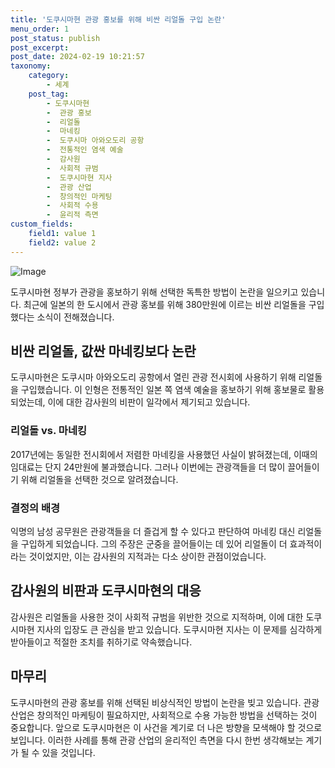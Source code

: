 ```yaml
---
title: '도쿠시마현 관광 홍보를 위해 비싼 리얼돌 구입 논란'
menu_order: 1
post_status: publish
post_excerpt: 
post_date: 2024-02-19 10:21:57
taxonomy:
    category:
        - 세계
    post_tag:
        - 도쿠시마현
        -  관광 홍보
        -  리얼돌
        -  마네킹
        -  도쿠시마 아와오도리 공항
        -  전통적인 염색 예술
        -  감사원
        -  사회적 규범
        -  도쿠시마현 지사
        -  관광 산업
        -  창의적인 마케팅
        -  사회적 수용
        -  윤리적 측면
custom_fields:
    field1: value 1
    field2: value 2
---
```


![Image](https://imgnews.pstatic.net/image/011/2024/02/12/0004298462_001_20240212141401010.jpg?type=w647)

도쿠시마현 정부가 관광을 홍보하기 위해 선택한 독특한 방법이 논란을 일으키고 있습니다. 최근에 일본의 한 도시에서 관광 홍보를 위해 380만원에 이르는 비싼 리얼돌을 구입했다는 소식이 전해졌습니다.
## 비싼 리얼돌, 값싼 마네킹보다 논란
도쿠시마현은 도쿠시마 아와오도리 공항에서 열린 관광 전시회에 사용하기 위해 리얼돌을 구입했습니다. 이 인형은 전통적인 일본 쪽 염색 예술을 홍보하기 위해 홍보물로 활용되었는데, 이에 대한 감사원의 비판이 일각에서 제기되고 있습니다.
### 리얼돌 vs. 마네킹
2017년에는 동일한 전시회에서 저렴한 마네킹을 사용했던 사실이 밝혀졌는데, 이때의 임대료는 단지 24만원에 불과했습니다. 그러나 이번에는 관광객들을 더 많이 끌어들이기 위해 리얼돌을 선택한 것으로 알려졌습니다.
### 결정의 배경
익명의 남성 공무원은 관광객들을 더 즐겁게 할 수 있다고 판단하여 마네킹 대신 리얼돌을 구입하게 되었습니다. 그의 주장은 군중을 끌어들이는 데 있어 리얼돌이 더 효과적이라는 것이었지만, 이는 감사원의 지적과는 다소 상이한 관점이었습니다.
## 감사원의 비판과 도쿠시마현의 대응
감사원은 리얼돌을 사용한 것이 사회적 규범을 위반한 것으로 지적하며, 이에 대한 도쿠시마현 지사의 입장도 큰 관심을 받고 있습니다. 도쿠시마현 지사는 이 문제를 심각하게 받아들이고 적절한 조치를 취하기로 약속했습니다.
## 마무리
도쿠시마현의 관광 홍보를 위해 선택된 비상식적인 방법이 논란을 빚고 있습니다. 관광 산업은 창의적인 마케팅이 필요하지만, 사회적으로 수용 가능한 방법을 선택하는 것이 중요합니다. 앞으로 도쿠시마현은 이 사건을 계기로 더 나은 방향을 모색해야 할 것으로 보입니다. 이러한 사례를 통해 관광 산업의 윤리적인 측면을 다시 한번 생각해보는 계기가 될 수 있을 것입니다.
